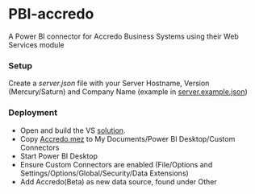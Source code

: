 # PBI-accredo
A Power BI connector for Accredo Business Systems using their Web Services module

### Setup
Create a *server.json* file with your Server Hostname, Version (Mercury/Saturn) and Company Name (example in [server.example.json](Accredo/server.example.json))

### Deployment
- Open and build the VS [solution](Accredo.sln).
- Copy [Accredo.mez](Accredo/bin/Debug/Accredo.mez) to My Documents/Power BI Desktop/Custom Connectors
- Start Power BI Desktop
- Ensure Custom Connectors are enabled (File/Options and Settings/Options/Global/Security/Data Extensions)
- Add Accredo(Beta) as new data source, found under Other
